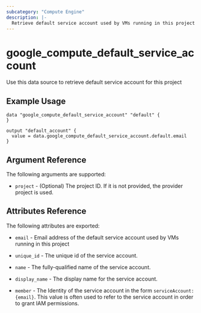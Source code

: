 ```yaml
---
subcategory: "Compute Engine"
description: |-
  Retrieve default service account used by VMs running in this project
---
```


# google_compute_default_service_account

Use this data source to retrieve default service account for this project

## Example Usage

```hcl
data "google_compute_default_service_account" "default" {
}

output "default_account" {
  value = data.google_compute_default_service_account.default.email
}
```

## Argument Reference

The following arguments are supported:

* `project` - (Optional) The project ID. If it is not provided, the provider project is used.


## Attributes Reference

The following attributes are exported:

* `email` - Email address of the default service account used by VMs running in this project

* `unique_id` - The unique id of the service account.

* `name` - The fully-qualified name of the service account.

* `display_name` - The display name for the service account.

* `member` - The Identity of the service account in the form `serviceAccount:{email}`. This value is often used to refer to the service account in order to grant IAM permissions.
